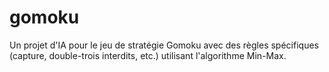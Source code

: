 # gomoku
Un projet d'IA pour le jeu de stratégie Gomoku avec des règles spécifiques (capture, double-trois interdits, etc.) utilisant l'algorithme Min-Max.
